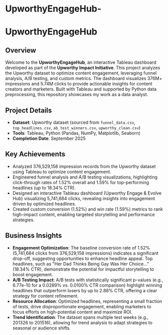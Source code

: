 # UpworthyEngageHub-
# UpworthyEngageHub

## Overview
Welcome to the **UpworthyEngageHub**, an interactive Tableau dashboard developed as part of the **Upworthy Impact Initiative**. This project analyzes the Upworthy dataset to optimize content engagement, leveraging funnel analysis, A/B testing, and custom metrics. The dashboard visualizes 376M+ impressions and 5.74M clicks to provide actionable insights for content creators and marketers. Built with Tableau and supported by Python data preprocessing, this repository showcases my work as a data analyst.

## Project Details
- **Dataset**: Upworthy dataset (sourced from `funnel_data.csv`, `top_headlines.csv`, `ab_test_winners.csv`, `upworthy_clean.csv`)
- **Tools**: Tableau, Python (Pandas, NumPy, Matplotlib, Seaborn)
- **Completion Date**: September 2025


## Key Achievements
- Analyzed 376,529,158 impression records from the Upworthy dataset using Tableau to optimize content engagement.
- Engineered funnel analysis and A/B testing visualizations, highlighting click-through rates of 1.52% overall and 1.59% for top-performing headlines (up to 18.34% CTR).
- Designed an interactive Tableau dashboard (Upworthy Engage & Evolve Hub) visualizing 5,741,684 clicks, revealing insights into engagement driven by optimized headlines.
- Created custom conversion (1.52%) and win rate (1.59%) metrics to rank high-impact content, enabling targeted storytelling and performance strategies.

## Business Insights
- **Engagement Optimization**: The baseline conversion rate of 1.52% (5,741,684 clicks from 376,529,158 impressions) indicates a significant drop-off, suggesting opportunities to enhance headline appeal. Top headlines, such as "Her Dad Thinks Being Gay Was Her Choice..." (18.34% CTR), demonstrate the potential for impactful storytelling to boost engagement.
- **A/B Testing Impact**: A/B tests with statistically significant p-values (e.g., 6.77e-10 for a 0.0289% vs. 0.0100% CTR comparison) highlight winning headlines that outperform losers by up to 2.88% CTR, offering a clear strategy for content refinement.
- **Resource Allocation**: Optimized headlines, representing a small fraction of tests, drive disproportionate engagement, enabling marketers to focus efforts on high-potential content and maximize ROI.
- **Trend Identification**: The dataset spans multiple test weeks (e.g., 201326 to 201516), allowing for trend analysis to adapt strategies to seasonal or audience shifts.
